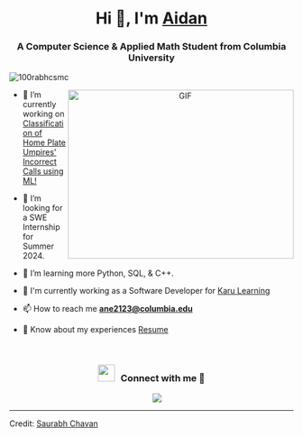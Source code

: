 <h1 align="center">Hi 👋, I'm <a href="https://github.com/AidanNEichman" target="blank">
Aidan</a></h1>
<h3 align="center">A Computer Science & Applied Math Student from Columbia University</h3>

<p align="left"> <img src="https://komarev.com/ghpvc/?username=100rabhcsmc&label=Profile%20views&color=0e75b6&style=flat" alt="100rabhcsmc" /> </p>

<a target="_blank" align="center">
  <img align="right" top="500" height="300" width="400" alt="GIF" src="https://media.giphy.com/media/SWoSkN6DxTszqIKEqv/giphy.gif">
</a>

- 🔭 I’m currently working on <a href="https://coms-bc3997-sp23.github.io/website-AidanNEichman/" target="blank">Classification of Home Plate Umpires' Incorrect Calls using ML!</a>

- 🤝 I’m looking for a SWE Internship for Summer 2024.

- 🌱 I’m learning more Python, SQL, & C++.

- 📝 I'm currently working as a Software Developer for <a href="https://www.karulearning.com/" target="blank">Karu Learning</a>

- 📫 How to reach me **ane2123@columbia.edu**

- 📄 Know about my experiences <a href="https://github.com/AidanNEichman/resume/raw/main/Aidan%20Eichman%20Resume%20(1).pdf" target="blank">Resume</a>
<br/>
<h3 align="center" > <img src="https://media.giphy.com/media/iY8CRBdQXODJSCERIr/giphy.gif" width="30" height="30" style="margin-right: 10px;">Connect with me 🤝 </h3>

<p align="center">

 <div align="center"  class="icons-social" style="margin-left: 10px;">
        <a style="margin-left: 10px;"  target="_blank" href="https://www.linkedin.com/in/aidan-eichman/">
			<img src="https://img.icons8.com/doodle/40/000000/linkedin--v2.png"></a>
      </div>

</p>


---

Credit: [Saurabh Chavan](https://github.com/100rabhcsmc)

